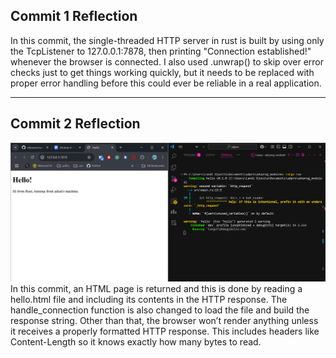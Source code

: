 ## Commit 1 Reflection
In this commit, the single-threaded HTTP server in rust is built by using only the TcpListener to 127.0.0.1:7878, then printing "Connection established!" whenever the browser is connected. I also used .unwrap() to skip over error checks just to get things working quickly, but it needs to be replaced with proper error handling before this could ever be reliable in a real application.

-----

## Commit 2 Reflection
![commit 2 screenshot](./commit2.png)
In this commit, an HTML page is returned and this is done by reading a hello.html file and including its contents in the HTTP response. The handle_connection function is also changed to load the file and build the response string. Other than that, the browser won’t render anything unless it receives a properly formatted HTTP response. This includes headers like Content-Length so it knows exactly how many bytes to read.